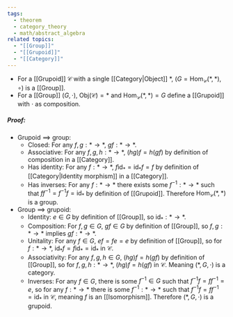 ```yaml
---
tags:
  - theorem
  - category_theory
  - math/abstract_algebra
related topics:
  - "[[Group]]"
  - "[[Grupoid]]"
  - "[[Category]]"
---
```

- For a [[Grupoid]] $\mathcal{C}$ with a single [[Category|Object]] $*$, $(G=\text{Hom}_\mathcal{C}(*,*), \circ)$ is a [[Group]].
- For a [[Group]] $(G,\cdot)$, $\text{Obj}(\mathcal{C})=*$ and $\text{Hom}_\mathcal{C}(*,*)=G$ define a [[Grupoid]] with $\cdot$ as composition.
##### Proof:
- Grupoid $\implies$ group:
	- Closed:
		For any $f,g:*\to *$, $gf: *\to *$.
	- Associative:
		For any $f,g,h:*\to *$, $(hg)f=h(gf)$ by definition of composition in a [[Category]].
	- Has identity:
		For any $f:*\to *$, $f\text{id}_*=\text{id}_*f=f$ by definition of [[Category|Identity morphism]] in a [[Category]].
	- Has inverses:
		For any $f:*\to *$ there exists some $f^{-1}:*\to *$ such that $ff^{-1}=f^{-1}f=\text{id}_*$ by definition of [[Grupoid]].
	Therefore $\text{Hom}_\mathcal{C}(*,*)$ is a group.
- Group $\implies$ grupoid:
	- Identity:
		$e\in G$ by definition of [[Group]], so $\text{id}_*: * \to *$.
	- Composition:
		For $f,g\in G$, $gf\in G$ by definition of [[Group]], so $f,g:*\to*$ implies $gf:*\to*$.
	- Unitality:
		For any $f\in G$, $ef=fe=e$ by definition of [[Group]], so for $f:*\to*$, $\text{id}_*f=f\text{id}_*=\text{id}_*$ in $\mathcal{C}$.
	- Associativity:
		For any $f,g,h\in G$, $(hg)f=h(gf)$ by definition of [[Group]], so for $f,g,h:*\to*$, $(hg)f=h(gf)$ in $\mathcal{C}$.
	Meaning $(*,G,\cdot)$ is a category.
	- Inverses:
		For any $f\in G$, there is some $f^{-1}\in G$ such that $f^{-1}f=ff^{-1}=e$, so for any $f:*\to*$ there is some $f^{-1}:*\to*$ such that $f^{-1}f=ff^{-1}=\text{id}_*$ in $\mathcal{C}$, meaning $f$ is an [[Isomorphism]].
	Therefore $(*,G,\cdot)$ is a grupoid.
